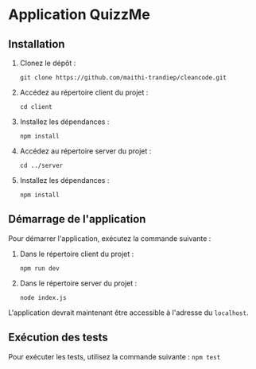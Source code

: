 # Application QuizzMe

## Installation

1. Clonez le dépôt :
    ```
    git clone https://github.com/maithi-trandiep/cleancode.git
    ```
2. Accédez au répertoire client du projet :
    ```
    cd client
    ```
3. Installez les dépendances :
    ```
    npm install
    ```
4. Accédez au répertoire server du projet :
    ```
    cd ../server
    ```
5. Installez les dépendances :
    ```
    npm install
    ```

## Démarrage de l'application

Pour démarrer l'application, exécutez la commande suivante :

1. Dans le répertoire client du projet :
    ```
    npm run dev
    ```
2. Dans le répertoire server du projet :
    ```
    node index.js
    ```
L'application devrait maintenant être accessible à l'adresse du `localhost`.

## Exécution des tests

Pour exécuter les tests, utilisez la commande suivante :
    ```
    npm test
    ```
